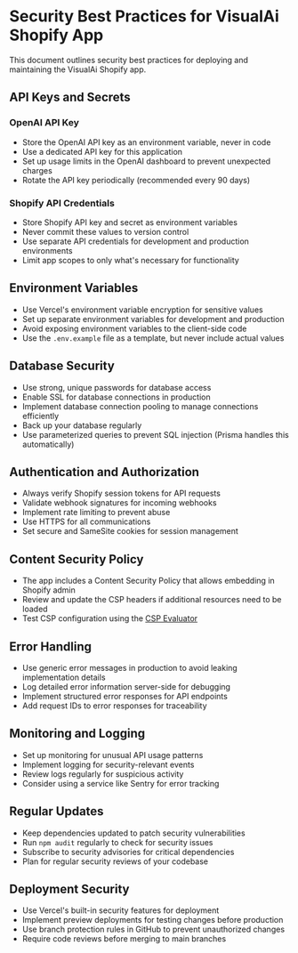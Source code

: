 # Security Best Practices for VisualAi Shopify App

This document outlines security best practices for deploying and maintaining the VisualAi Shopify app.

## API Keys and Secrets

### OpenAI API Key
- Store the OpenAI API key as an environment variable, never in code
- Use a dedicated API key for this application
- Set up usage limits in the OpenAI dashboard to prevent unexpected charges
- Rotate the API key periodically (recommended every 90 days)

### Shopify API Credentials
- Store Shopify API key and secret as environment variables
- Never commit these values to version control
- Use separate API credentials for development and production environments
- Limit app scopes to only what's necessary for functionality

## Environment Variables

- Use Vercel's environment variable encryption for sensitive values
- Set up separate environment variables for development and production
- Avoid exposing environment variables to the client-side code
- Use the `.env.example` file as a template, but never include actual values

## Database Security

- Use strong, unique passwords for database access
- Enable SSL for database connections in production
- Implement database connection pooling to manage connections efficiently
- Back up your database regularly
- Use parameterized queries to prevent SQL injection (Prisma handles this automatically)

## Authentication and Authorization

- Always verify Shopify session tokens for API requests
- Validate webhook signatures for incoming webhooks
- Implement rate limiting to prevent abuse
- Use HTTPS for all communications
- Set secure and SameSite cookies for session management

## Content Security Policy

- The app includes a Content Security Policy that allows embedding in Shopify admin
- Review and update the CSP headers if additional resources need to be loaded
- Test CSP configuration using the [CSP Evaluator](https://csp-evaluator.withgoogle.com/)

## Error Handling

- Use generic error messages in production to avoid leaking implementation details
- Log detailed error information server-side for debugging
- Implement structured error responses for API endpoints
- Add request IDs to error responses for traceability

## Monitoring and Logging

- Set up monitoring for unusual API usage patterns
- Implement logging for security-relevant events
- Review logs regularly for suspicious activity
- Consider using a service like Sentry for error tracking

## Regular Updates

- Keep dependencies updated to patch security vulnerabilities
- Run `npm audit` regularly to check for security issues
- Subscribe to security advisories for critical dependencies
- Plan for regular security reviews of your codebase

## Deployment Security

- Use Vercel's built-in security features for deployment
- Implement preview deployments for testing changes before production
- Use branch protection rules in GitHub to prevent unauthorized changes
- Require code reviews before merging to main branches
